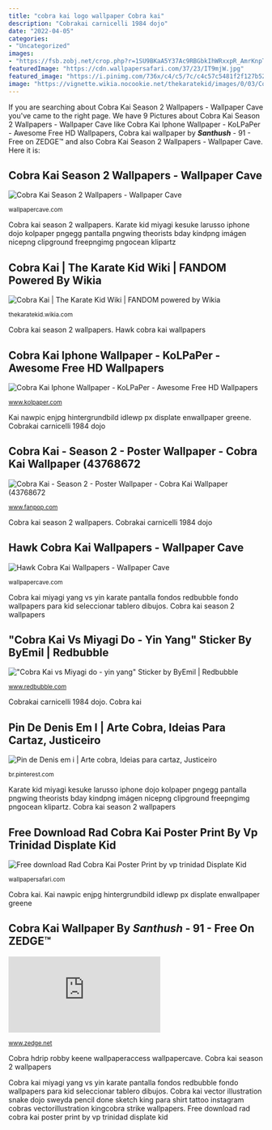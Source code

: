 ```yaml
---
title: "cobra kai logo wallpaper Cobra kai"
description: "Cobrakai carnicelli 1984 dojo"
date: "2022-04-05"
categories:
- "Uncategorized"
images:
- "https://fsb.zobj.net/crop.php?r=1SU9BKaA5Y37Ac9RBGbkIhWRxxpR_AmrKnpTXRxF3Da7QeetuitCc32mind0ADjM1s1g_Ykrw6AVWwenEGDNFj2eTnssecTOY84x3HtXAmfgjsDG6f7BkkOjoTft_tikN2lfz0J-7egB-XWH"
featuredImage: "https://cdn.wallpapersafari.com/37/23/IT9mjW.jpg"
featured_image: "https://i.pinimg.com/736x/c4/c5/7c/c4c57c5481f2f127b52a1b31ec26d3c0.jpg"
image: "https://vignette.wikia.nocookie.net/thekaratekid/images/0/03/Cobra_Kai_c4-0-895-520_s885x516.jpg/revision/latest?cb=20180602000211"
---
```


If you are searching about Cobra Kai Season 2 Wallpapers - Wallpaper Cave you've came to the right page. We have 9 Pictures about Cobra Kai Season 2 Wallpapers - Wallpaper Cave like Cobra Kai Iphone Wallpaper - KoLPaPer - Awesome Free HD Wallpapers, Cobra kai wallpaper by ___Santhush___ - 91 - Free on ZEDGE™ and also Cobra Kai Season 2 Wallpapers - Wallpaper Cave. Here it is:

## Cobra Kai Season 2 Wallpapers - Wallpaper Cave

![Cobra Kai Season 2 Wallpapers - Wallpaper Cave](https://wallpapercave.com/wp/wp5128930.jpg "Free download rad cobra kai poster print by vp trinidad displate kid")

<small>wallpapercave.com</small>

Cobra kai season 2 wallpapers. Karate kid miyagi kesuke larusso iphone dojo kolpaper pngegg pantalla pngwing theorists bday kindpng imágen nicepng clipground freepngimg pngocean klipartz

## Cobra Kai | The Karate Kid Wiki | FANDOM Powered By Wikia

![Cobra Kai | The Karate Kid Wiki | FANDOM powered by Wikia](https://vignette.wikia.nocookie.net/thekaratekid/images/0/03/Cobra_Kai_c4-0-895-520_s885x516.jpg/revision/latest?cb=20180602000211 "Cobrakai carnicelli 1984 dojo")

<small>thekaratekid.wikia.com</small>

Cobra kai season 2 wallpapers. Hawk cobra kai wallpapers

## Cobra Kai Iphone Wallpaper - KoLPaPer - Awesome Free HD Wallpapers

![Cobra Kai Iphone Wallpaper - KoLPaPer - Awesome Free HD Wallpapers](https://www.kolpaper.com/wp-content/uploads/2020/09/Cobra-Kai-Iphone-Wallpaper.jpg "Cobra kai wallpaper by ___santhush___")

<small>www.kolpaper.com</small>

Kai nawpic enjpg hintergrundbild idlewp px displate enwallpaper greene. Cobrakai carnicelli 1984 dojo

## Cobra Kai - Season 2 - Poster Wallpaper - Cobra Kai Wallpaper (43768672

![Cobra Kai - Season 2 - Poster Wallpaper - Cobra Kai Wallpaper (43768672](https://images6.fanpop.com/image/photos/43700000/Cobra-Kai-Season-2-Poster-Wallpaper-cobra-kai-43768672-2048-1152.jpg "Cobra kai")

<small>www.fanpop.com</small>

Cobra kai season 2 wallpapers. Cobrakai carnicelli 1984 dojo

## Hawk Cobra Kai Wallpapers - Wallpaper Cave

![Hawk Cobra Kai Wallpapers - Wallpaper Cave](https://wallpapercave.com/wp/wp8434435.png "Cobra kai wallpaper by ___santhush___")

<small>wallpapercave.com</small>

Cobra kai miyagi yang vs yin karate pantalla fondos redbubble fondo wallpapers para kid seleccionar tablero dibujos. Cobra kai season 2 wallpapers

## &quot;Cobra Kai Vs Miyagi Do - Yin Yang&quot; Sticker By ByEmil | Redbubble

![&quot;Cobra Kai vs Miyagi do - yin yang&quot; Sticker by ByEmil | Redbubble](https://ih1.redbubble.net/image.1625919625.9830/st,small,507x507-pad,600x600,f8f8f8.jpg "Cobra vagancia cobrakai washtimes")

<small>www.redbubble.com</small>

Cobrakai carnicelli 1984 dojo. Cobra kai

## Pin De Denis Em I | Arte Cobra, Ideias Para Cartaz, Justiceiro

![Pin de Denis em i | Arte cobra, Ideias para cartaz, Justiceiro](https://i.pinimg.com/736x/c4/c5/7c/c4c57c5481f2f127b52a1b31ec26d3c0.jpg "Cobra hdrip robby keene wallpaperaccess wallpapercave")

<small>br.pinterest.com</small>

Karate kid miyagi kesuke larusso iphone dojo kolpaper pngegg pantalla pngwing theorists bday kindpng imágen nicepng clipground freepngimg pngocean klipartz. Cobra kai season 2 wallpapers

## Free Download Rad Cobra Kai Poster Print By Vp Trinidad Displate Kid

![Free download Rad Cobra Kai Poster Print by vp trinidad Displate Kid](https://cdn.wallpapersafari.com/37/23/IT9mjW.jpg "Kai nawpic enjpg hintergrundbild idlewp px displate enwallpaper greene")

<small>wallpapersafari.com</small>

Cobra kai. Kai nawpic enjpg hintergrundbild idlewp px displate enwallpaper greene

## Cobra Kai Wallpaper By ___Santhush___ - 91 - Free On ZEDGE™

![Cobra kai wallpaper by ___Santhush___ - 91 - Free on ZEDGE™](https://fsb.zobj.net/crop.php?r=1SU9BKaA5Y37Ac9RBGbkIhWRxxpR_AmrKnpTXRxF3Da7QeetuitCc32mind0ADjM1s1g_Ykrw6AVWwenEGDNFj2eTnssecTOY84x3HtXAmfgjsDG6f7BkkOjoTft_tikN2lfz0J-7egB-XWH "Cobra kai")

<small>www.zedge.net</small>

Cobra hdrip robby keene wallpaperaccess wallpapercave. Cobra kai season 2 wallpapers

Cobra kai miyagi yang vs yin karate pantalla fondos redbubble fondo wallpapers para kid seleccionar tablero dibujos. Cobra kai vector illustration snake dojo sweyda pencil done sketch king para shirt tattoo instagram cobras vectorillustration kingcobra strike wallpapers. Free download rad cobra kai poster print by vp trinidad displate kid
